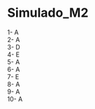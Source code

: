 # Simulado_M2

1- A
<br>
2- A
<br>
3- D
<br>
4- E
<br>
5- A
<br>
6- A
<br>
7- E
<br>
8- A
<br>
9- A
<br>
10- A
